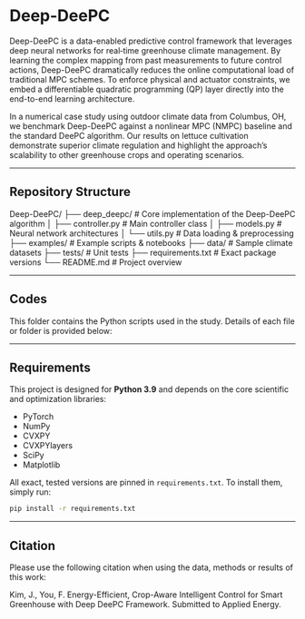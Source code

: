 # Deep-DeePC

Deep-DeePC is a data-enabled predictive control framework that leverages deep neural networks for real‐time greenhouse climate management. By learning the complex mapping from past measurements to future control actions, Deep-DeePC dramatically reduces the online computational load of traditional MPC schemes. To enforce physical and actuator constraints, we embed a differentiable quadratic programming (QP) layer directly into the end-to-end learning architecture.

In a numerical case study using outdoor climate data from Columbus, OH, we benchmark Deep-DeePC against a nonlinear MPC (NMPC) baseline and the standard DeePC algorithm. Our results on lettuce cultivation demonstrate superior climate regulation and highlight the approach’s scalability to other greenhouse crops and operating scenarios.

---

## Repository Structure

Deep-DeePC/
├── deep_deepc/ # Core implementation of the Deep-DeePC algorithm
│ ├── controller.py # Main controller class
│ ├── models.py # Neural network architectures
│ └── utils.py # Data loading & preprocessing
├── examples/ # Example scripts & notebooks
├── data/ # Sample climate datasets
├── tests/ # Unit tests
├── requirements.txt # Exact package versions
└── README.md # Project overview


---
## Codes
This folder contains the Python scripts used in the study. Details of each file or folder is provided below:

---
## Requirements
This project is designed for **Python 3.9** and depends on the core scientific and optimization libraries:
- PyTorch  
- NumPy  
- CVXPY  
- CVXPYlayers  
- SciPy  
- Matplotlib

All exact, tested versions are pinned in `requirements.txt`. To install them, simply run:

```bash
pip install -r requirements.txt
```

---

## Citation
Please use the following citation when using the data, methods or results of this work:

Kim, J., You, F. Energy-Efficient, Crop-Aware Intelligent Control for Smart Greenhouse with Deep DeePC Framework. Submitted to Applied Energy.
